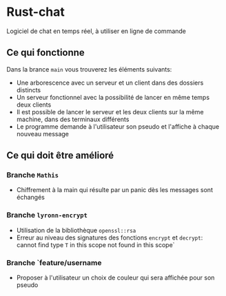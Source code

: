 # Rust-chat

Logiciel de chat en temps réel, à utiliser en ligne de commande

## Ce qui fonctionne

Dans la brance `main` vous trouverez les éléments suivants:
* Une arborescence avec un serveur et un client dans des dossiers distincts
* Un serveur fonctionnel avec la possibilité de lancer en même temps deux clients
* Il est possible de lancer le serveur et les deux clients sur la même machine, dans des terminaux différents
* Le programme demande à l'utilisateur son pseudo et l'affiche à chaque nouveau message

## Ce qui doit être amélioré

### Branche `Mathis`

* Chiffrement à la main qui résulte par un panic dès les messages sont échangés

### Branche `lyronn-encrypt`

* Utilisation de la bibliothèque `openssl::rsa`
* Erreur au niveau des signatures des fonctions `encrypt` et `decrypt`: cannot find type `T` in this scope
not found in this scope`

### Branche `feature/username

* Proposer à l'utilisateur un choix de couleur qui sera affichée pour son pseudo
